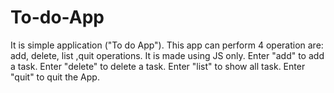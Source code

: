 # To-do-App
It is simple application ("To do App"). This app can perform 4 operation are: add, delete, list ,quit operations. It is made using JS only.
Enter "add" to add a task.
Enter "delete" to delete a task.
Enter "list" to show all task.
Enter "quit" to quit the App.
